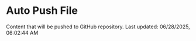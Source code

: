 # Auto Push File

Content that will be pushed to GitHub repository.
Last updated: 06/28/2025, 06:02:44 AM